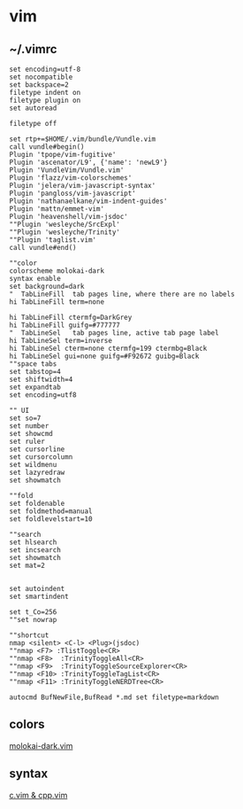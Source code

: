 # vim

## ~/.vimrc

    set encoding=utf-8
    set nocompatible
    set backspace=2
    filetype indent on
    filetype plugin on
    set autoread

    filetype off

    set rtp+=$HOME/.vim/bundle/Vundle.vim
    call vundle#begin()
    Plugin 'tpope/vim-fugitive'
    Plugin 'ascenator/L9', {'name': 'newL9'}
    Plugin 'VundleVim/Vundle.vim'
    Plugin 'flazz/vim-colorschemes'
    Plugin 'jelera/vim-javascript-syntax'
    Plugin 'pangloss/vim-javascript'
    Plugin 'nathanaelkane/vim-indent-guides'
    Plugin 'mattn/emmet-vim'
    Plugin 'heavenshell/vim-jsdoc'
    ""Plugin 'wesleyche/SrcExpl'
    ""Plugin 'wesleyche/Trinity'
    ""Plugin 'taglist.vim'
    call vundle#end()

    ""color
    colorscheme molokai-dark
    syntax enable
    set background=dark
    "  TabLineFill  tab pages line, where there are no labels
    hi TabLineFill term=none
    
    hi TabLineFill ctermfg=DarkGrey
    hi TabLineFill guifg=#777777
    "  TabLineSel   tab pages line, active tab page label
    hi TabLineSel term=inverse
    hi TabLineSel cterm=none ctermfg=199 ctermbg=Black
    hi TabLineSel gui=none guifg=#F92672 guibg=Black
    ""space tabs
    set tabstop=4
    set shiftwidth=4
    set expandtab
    set encoding=utf8

    "" UI
    set so=7
    set number
    set showcmd
    set ruler
    set cursorline
    set cursorcolumn
    set wildmenu
    set lazyredraw
    set showmatch

    ""fold
    set foldenable
    set foldmethod=manual
    set foldlevelstart=10

    ""search
    set hlsearch
    set incsearch
    set showmatch
    set mat=2


    set autoindent
    set smartindent

    set t_Co=256
    ""set nowrap

    ""shortcut
    nmap <silent> <C-l> <Plug>(jsdoc)
    ""nmap <F7> :TlistToggle<CR>
    ""nmap <F8>  :TrinityToggleAll<CR>
    ""nmap <F9>  :TrinityToggleSourceExplorer<CR>
    ""nmap <F10> :TrinityToggleTagList<CR>
    ""nmap <F11> :TrinityToggleNERDTree<CR>

    autocmd BufNewFile,BufRead *.md set filetype=markdown


## colors

[molokai-dark.vim](https://github.com/pR0Ps/molokai-dark/blob/master/colors/molokai-dark.vim)

## syntax

[c.vim & cpp.vim](https://github.com/octol/vim-cpp-enhanced-highlight/tree/master/after/syntax)
